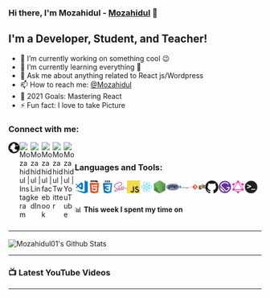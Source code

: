 ### Hi there, I'm Mozahidul - [Mozahidul][website] 👋

## I'm a Developer, Student, and Teacher!
- 🔭 I’m currently working on something cool 😉
- 🌱 I’m currently learning everything 🤣
- 💬 Ask me about anything related to React js/Wordpress
- 📫 How to reach me: [@Mozahidul](https://www.mozahidul.com/)
- 🥅 2021 Goals: Mastering React
- ⚡ Fun fact: I love to take Picture

### Connect with me:

[<img align="left" alt="mozahidul.xyz" width="22px" src="https://raw.githubusercontent.com/iconic/open-iconic/master/svg/globe.svg" />][website]
[<img align="left" alt="Mozahidul | Instagram" width="22px" src="https://cdn.jsdelivr.net/npm/simple-icons@v3/icons/instagram.svg" />][instagram]
[<img align="left" alt="Mozahidul | LinkedIn" width="22px" src="https://cdn.jsdelivr.net/npm/simple-icons@v3/icons/linkedin.svg" />][linkedin]
[<img align="left" alt="Mozahidul | facebook" width="22px" src="https://cdn.jsdelivr.net/npm/simple-icons@v3/icons/facebook.svg" />][facebook]
[<img align="left" alt="Mozahidul | Twitter" width="22px" src="https://cdn.jsdelivr.net/npm/simple-icons@v3/icons/twitter.svg" />][twitter]
[<img align="left" alt="Mozahidul | YouTube" width="22px" src="https://cdn.jsdelivr.net/npm/simple-icons@v3/icons/youtube.svg" />][youtube]

<br />

### Languages and Tools:

[<img align="left" alt="Visual Studio Code" width="26px" src="https://raw.githubusercontent.com/github/explore/80688e429a7d4ef2fca1e82350fe8e3517d3494d/topics/visual-studio-code/visual-studio-code.png" />][webdevplaylist]
[<img align="left" alt="HTML5" width="26px" src="https://raw.githubusercontent.com/github/explore/80688e429a7d4ef2fca1e82350fe8e3517d3494d/topics/html/html.png" />][webdevplaylist]
[<img align="left" alt="CSS3" width="26px" src="https://raw.githubusercontent.com/github/explore/80688e429a7d4ef2fca1e82350fe8e3517d3494d/topics/css/css.png" />][cssplaylist]
[<img align="left" alt="Sass" width="26px" src="https://raw.githubusercontent.com/github/explore/80688e429a7d4ef2fca1e82350fe8e3517d3494d/topics/sass/sass.png" />][cssplaylist]
[<img align="left" alt="JavaScript" width="26px" src="https://raw.githubusercontent.com/github/explore/80688e429a7d4ef2fca1e82350fe8e3517d3494d/topics/javascript/javascript.png" />][jsplaylist]
[<img align="left" alt="React" width="26px" src="https://raw.githubusercontent.com/github/explore/80688e429a7d4ef2fca1e82350fe8e3517d3494d/topics/react/react.png" />][reactplaylist]
[<img align="left" alt="Node.js" width="26px" src="https://raw.githubusercontent.com/github/explore/80688e429a7d4ef2fca1e82350fe8e3517d3494d/topics/nodejs/nodejs.png" />][webdevplaylist]
[<img align="left" alt="php" width="26px" src="https://raw.githubusercontent.com/github/explore/80688e429a7d4ef2fca1e82350fe8e3517d3494d/topics/php/php.png" />][webdevplaylist]
[<img align="left" alt="MongoDB" width="26px" src="https://raw.githubusercontent.com/github/explore/80688e429a7d4ef2fca1e82350fe8e3517d3494d/topics/mongodb/mongodb.png" />][webdevplaylist]
[<img align="left" alt="Git" width="26px" src="https://raw.githubusercontent.com/github/explore/80688e429a7d4ef2fca1e82350fe8e3517d3494d/topics/git/git.png" />][webdevplaylist]
[<img align="left" alt="GitHub" width="26px" src="https://raw.githubusercontent.com/github/explore/78df643247d429f6cc873026c0622819ad797942/topics/github/github.png" />][webdevplaylist]
[<img align="left" alt="Gatsby" width="26px" src="https://raw.githubusercontent.com/github/explore/e94815998e4e0713912fed477a1f346ec04c3da2/topics/gatsby/gatsby.png" />][webdevplaylist]
[<img align="left" alt="GraphQL" width="26px" src="https://raw.githubusercontent.com/github/explore/80688e429a7d4ef2fca1e82350fe8e3517d3494d/topics/graphql/graphql.png" />][webdevplaylist]
[<img align="left" alt="Terminal" width="26px" src="https://raw.githubusercontent.com/github/explore/80688e429a7d4ef2fca1e82350fe8e3517d3494d/topics/terminal/terminal.png" />][webdevplaylist]
<!-- [<img align="left" alt="Deno" width="26px" src="https://raw.githubusercontent.com/github/explore/361e2821e2dea67711cde99c9c40ed357061cf27/topics/deno/deno.png" />][webdevplaylist]
[<img align="left" alt="SQL" width="26px" src="https://raw.githubusercontent.com/github/explore/80688e429a7d4ef2fca1e82350fe8e3517d3494d/topics/sql/sql.png" />][webdevplaylist]
[<img align="left" alt="MySQL" width="26px" src="https://raw.githubusercontent.com/github/explore/80688e429a7d4ef2fca1e82350fe8e3517d3494d/topics/mysql/mysql.png" />][webdevplaylist] -->

<br />
<br />

📊 **This week I spent my time on**
<!--START_SECTION:waka-->
```text

```
<!--END_SECTION:waka-->

---

<img align="center" alt="Mozahidul01's Github Stats" src="https://github-readme-stats.vercel.app/api?username=Mozahidul01&show_icons=true&hide_border=true&hide=issues&theme=tokyonight" />

---

### 📺 Latest YouTube Videos
<!-- YOUTUBE:START -->
<!-- YOUTUBE:END -->

---



[website]: https://mozahidul.com
[twitter]: https://twitter.com/mozahidul01
[facebook]: https://fb.com/mozahidul01
[youtube]: https://youtube.com/Mozahidul
[instagram]: https://www.instagram.com/mozahidul01
[linkedin]: https://linkedin.com/in/mozahidul01
[webdevplaylist]: https://www.youtube.com/
[jsplaylist]: https://www.youtube.com/
[cssplaylist]: https://www.youtube.com/
[reactplaylist]: https://www.youtube.com/
